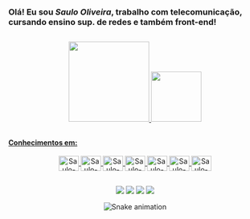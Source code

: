 ### Olá! Eu sou _Saulo Oliveira_, trabalho com telecomunicação, cursando ensino sup. de redes e também front-end!

##

<div align="center">
  <a href="https://github.com/saulooliveirati">
  <img height="160em" src="https://github-readme-stats.vercel.app/api?username=saulooliveirati&show_icons=true&theme=gruvbox&include_all_commits=true&count_private=true"/>
  <img height="100em" src="https://github-readme-stats.vercel.app/api/top-langs/?username=saulooliveirati&layout=compact&langs_count=7&theme=gruvbox"/>
</div>

##

#### Conhecimentos em:

<div style="display: inline_block" align="center">
  <img align="center" alt="Saulo-Debian" height="30" width="40" src="https://cdn.jsdelivr.net/gh/devicons/devicon/icons/debian/debian-original.svg" />
  <img align="center" alt="Saulo-Ubuntu" height="30" width="40"  src="https://cdn.jsdelivr.net/gh/devicons/devicon/icons/ubuntu/ubuntu-plain-wordmark.svg" />
  <img align="center" alt="Saulo-Docker" height="30" width="40" src="https://cdn.jsdelivr.net/gh/devicons/devicon/icons/docker/docker-original-wordmark.svg" />
  <img align="center" alt="Saulo-HTML" height="30" width="40"  src="https://cdn.jsdelivr.net/gh/devicons/devicon/icons/html5/html5-original-wordmark.svg" />
  <img align="center" alt="Saulo-CSS" height="30" width="40"  src="https://cdn.jsdelivr.net/gh/devicons/devicon/icons/css3/css3-original-wordmark.svg" />
  <img align="center" alt="Saulo-JS" height="30" width="40"  src="https://cdn.jsdelivr.net/gh/devicons/devicon/icons/javascript/javascript-original.svg" />
  <img align="center" alt="Saulo-Pyton" height="30" width="40"  src="https://cdn.jsdelivr.net/gh/devicons/devicon/icons/python/python-original-wordmark.svg" />
</div>

##

<div align="center"> 
 <a href="https://instagram.com/saulosantosmg" target="_blank"><img src="https://img.shields.io/badge/-Instagram-%23E4405F?style=for-the-badge&logo=instagram&logoColor=white" target="_blank"></a>
 <a href="https://www.linkedin.com/in/saulooliveiramg" target="_blank"><img src="https://img.shields.io/badge/-LinkedIn-%230077B5?style=for-the-badge&logo=linkedin&logoColor=white" target="_blank"></a> 
 <a href="https://api.whatsapp.com/send?phone=5531983150288&text=Ol%C3%A1%2C%20Entrei%20em%20contato%20pelo%20Github!" target="_blank"><img src="https://img.shields.io/badge/WhatsApp-25D366?style=for-the-badge&logo=whatsapp&logoColor=white" target="_blank"></a> 
 <a href="http://oliveirati.com.br/" target="_blank"><img src="https://img.shields.io/badge/website-000000?style=for-the-badge&logo=About.me&logoColor=white"></a>
  
![Snake animation](https://github.com/saulooliveirati/saulooliveirati/blob/output/github-contribution-grid-snake.svg)
  
  </div>
